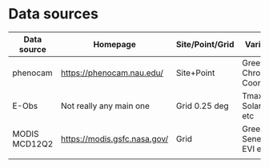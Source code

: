 # Data sources

| Data source   | Homepage                     | Site/Point/Grid | Variable(s)                   | Temporal coverage | Libraries  | Format                   | Anonymous | Region    | License/TOS  |
|---------------|------------------------------|-----------------|-------------------------------|-------------------|------------|--------------------------|-----------|-----------|--------------|
| phenocam      | https://phenocam.nau.edu/    | Site+Point      | Greeness Chromatic Coordinate | 2000-2018         | phenocamr  | openapi, CSV             | yes       | US mostly | CC-BY        |
| E-Obs         | Not really any main one      | Grid 0.25 deg   | Tmax, P, Solar rad. etc       | 1920-2022         | None       | NetCDF                   | ?         | Europe    | Non-standard |
| MODIS MCD12Q2 | https://modis.gsfc.nasa.gov/ | Grid            | GreenUp, Senescence, EVI etc. | 2001-2022         | MODISTools | NetCDF, CSV (MODISTools) |           | World     |              |
|               |                              |                 |                               |                   |            |                          |           |           |              |
